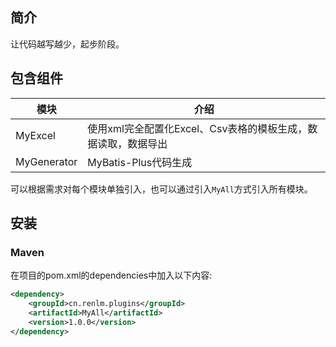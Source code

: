 ## 简介
让代码越写越少，起步阶段。

## 包含组件
| 模块                |    介绍                                                                             |
| -------------------|---------------------------------------------------------------------------------- |
| MyExcel            |     使用xml完全配置化Excel、Csv表格的模板生成，数据读取，数据导出                                  |
| MyGenerator        |     MyBatis-Plus代码生成                                                             |

可以根据需求对每个模块单独引入，也可以通过引入`MyAll`方式引入所有模块。

## 安装

### Maven
在项目的pom.xml的dependencies中加入以下内容:

```xml
<dependency>
    <groupId>cn.renlm.plugins</groupId>
    <artifactId>MyAll</artifactId>
    <version>1.0.0</version>
</dependency>
```
